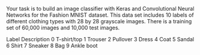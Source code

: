 Your task is to build an image classifier with Keras and Convolutional Neural Networks for the Fashion MNIST dataset. This data set includes 10 labels of different clothing types with 28 by 28 grayscale images. There is a training set of 60,000 images and 10,000 test images.

Label    Description
0        T-shirt/top
1        Trouser
2        Pullover
3        Dress
4        Coat
5        Sandal
6        Shirt
7        Sneaker
8        Bag
9        Ankle boot

